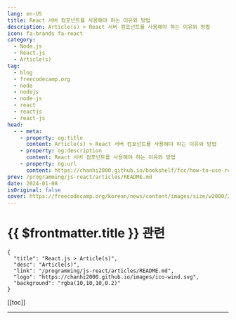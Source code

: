 ```yaml
---
lang: en-US
title: React 서버 컴포넌트를 사용해야 하는 이유와 방법
description: Article(s) > React 서버 컴포넌트를 사용해야 하는 이유와 방법
icon: fa-brands fa-react
category: 
  - Node.js
  - React.js
  - Article(s)
tag: 
  - blog
  - freecodecamp.org
  - node
  - nodejs
  - node-js
  - react
  - reactjs
  - react-js
head:
  - - meta:
    - property: og:title
      content: Article(s) > React 서버 컴포넌트를 사용해야 하는 이유와 방법
    - property: og:description
      content: React 서버 컴포넌트를 사용해야 하는 이유와 방법
    - property: og:url
      content: https://chanhi2000.github.io/bookshelf/fcc/how-to-use-react-server-components.html
prev: /programming/js-react/articles/README.md
date: 2024-01-08
isOriginal: false
cover: https://freecodecamp.org/korean/news/content/images/size/w2000/2024/01/React-Server-Components-2.png
---
```


# {{ $frontmatter.title }} 관련

```component VPCard
{
  "title": "React.js > Article(s)",
  "desc": "Article(s)",
  "link": "/programming/js-react/articles/README.md",
  "logo": "https://chanhi2000.github.io/images/ico-wind.svg",
  "background": "rgba(10,10,10,0.2)"
}
```

[[toc]]

---

<SiteInfo
  name="React 서버 컴포넌트를 사용해야 하는 이유와 방법"
  desc="2020년 말, React 팀은 '제로-번들-사이즈 React 서버 컴포넌트' 개념을 도입했습니다. 그 이후로 React 개발자 커뮤니티는 이 미래 지향적인 접근 방식을 실험하고 적용하는 방법을 학습해 왔습니다. React는 UI를 구축하는 방식에 대한 우리의 생각을 바꾸었습니다. 그리고 React 서버 컴포넌트를 사용하는 새로운 모델은 훨씬 더 구조화되고 편리하며, 유지 관리하기 쉽고 더 나은 사용자"
  url="https://freecodecamp.org/korean/news/how-to-use-react-server-components/"
  logo="https://cdn.freecodecamp.org/universal/favicons/favicon.ico"
  preview="https://freecodecamp.org/korean/news/content/images/size/w2000/2024/01/React-Server-Components-2.png"/>

<!-- TODO: 작성 -->

